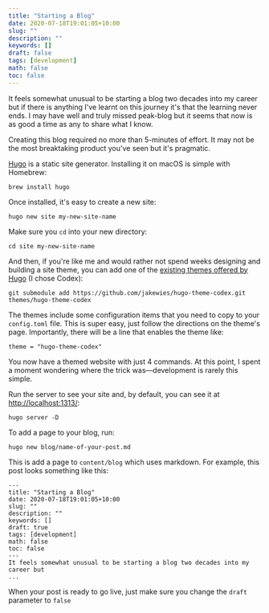 ```yaml
---
title: "Starting a Blog"
date: 2020-07-18T19:01:05+10:00
slug: ""
description: ""
keywords: []
draft: false
tags: [development]
math: false
toc: false
---
```

It feels somewhat unusual to be starting a blog two decades into my career but
if there is anything I've learnt on this journey it's that the learning never
ends. I may have well and truly missed peak-blog but it seems that now is as
good a time as any to share what I know.

Creating this blog required no more than 5-minutes of effort. It may not be the
most breaktaking product you've seen but it's pragmatic.

[Hugo](https://gohugo.io/) is a static site generator. Installing it on macOS is
simple with Homebrew:
```
brew install hugo
```
Once installed, it's easy to create a new site:
```
hugo new site my-new-site-name
```
Make sure you `cd` into your new directory:
```
cd site my-new-site-name
```
And then, if you're like me and would rather not spend weeks designing and
building a site theme, you can add one of the
[existing themes offered by Hugo](https://themes.gohugo.io/) (I chose Codex):
```
git submodule add https://github.com/jakewies/hugo-theme-codex.git themes/hugo-theme-codex
```

The themes include some configuration items that you need to copy to your
`config.toml` file. This is super easy, just follow the directions on the
theme's page. Importantly, there will be a line that enables the theme like:
```
theme = "hugo-theme-codex"
```

You now have a themed website with just 4 commands. At this point, I spent a
moment wondering where the trick was—development is rarely this simple.

Run the server to see your site and, by default, you can see it at
[http://localhost:1313/](http://localhost:1313/):
```
hugo server -D
```

To add a page to your blog, run:
```
hugo new blog/name-of-your-post.md
```
This is add a page to `content/blog` which uses markdown. For example, this post
looks something like this:
```
---
title: "Starting a Blog"
date: 2020-07-18T19:01:05+10:00
slug: ""
description: ""
keywords: []
draft: true
tags: [development]
math: false
toc: false
---
It feels somewhat unusual to be starting a blog two decades into my career but
...
```

When your post is ready to go live, just make sure you change the `draft`
parameter to `false`
